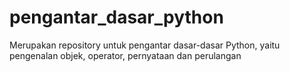 # pengantar_dasar_python
Merupakan repository untuk pengantar dasar-dasar Python, yaitu pengenalan objek, operator, pernyataan dan perulangan
